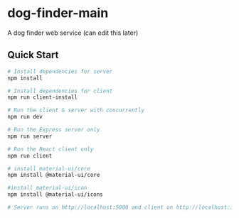 # dog-finder-main

A dog finder web service (can edit this later)

## Quick Start

``` bash
# Install dependencies for server
npm install

# Install dependencies for client
npm run client-install

# Run the client & server with concurrently
npm run dev

# Run the Express server only
npm run server

# Run the React client only
npm run client

# install material-ui/core
npm install @material-ui/core

#install material-ui/icon
npm install @material-ui/icons

# Server runs on http://localhost:5000 and client on http://localhost:3000
```
